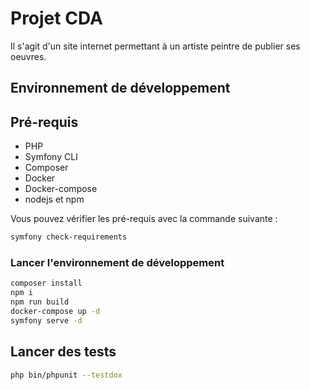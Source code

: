 # Projet CDA

Il s'agit d'un site internet permettant à un artiste peintre de publier ses oeuvres.

## Environnement de développement

## Pré-requis

* PHP 
* Symfony CLI 
* Composer
* Docker
* Docker-compose
* nodejs et npm

Vous pouvez vérifier les pré-requis avec la commande suivante : 

```bash
symfony check-requirements
```

### Lancer l'environnement de développement

```bash
composer install
npm i
npm run build
docker-compose up -d
symfony serve -d
```

## Lancer des tests

``` bash
php bin/phpunit --testdox
```